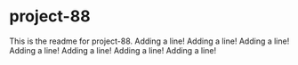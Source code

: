 # project-88

This is the readme for project-88.
Adding a line!
Adding a line!
Adding a line!
Adding a line!
Adding a line!
Adding a line!
Adding a line!
